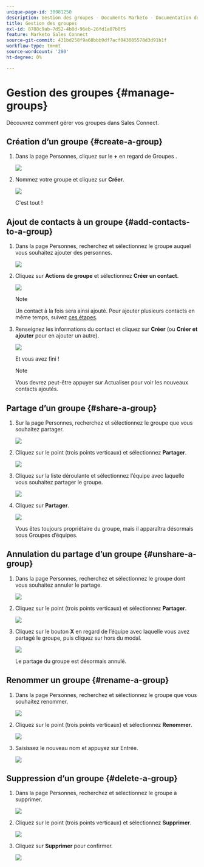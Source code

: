 ```yaml
---
unique-page-id: 30081250
description: Gestion des groupes - Documents Marketo - Documentation du produit
title: Gestion des groupes
exl-id: 8788c9ab-7d52-4b8d-96eb-26fd1a07b0f5
feature: Marketo Sales Connect
source-git-commit: 431bd258f9a68bbb9df7acf043085578d3d91b1f
workflow-type: tm+mt
source-wordcount: '280'
ht-degree: 0%

---
```


# Gestion des groupes {#manage-groups}

Découvrez comment gérer vos groupes dans Sales Connect.

## Création d’un groupe {#create-a-group}

1. Dans la page Personnes, cliquez sur le **+** en regard de Groupes .

   ![](assets/one-4.png)

1. Nommez votre groupe et cliquez sur **Créer**.

   ![](assets/two-3.png)

   C&#39;est tout !

## Ajout de contacts à un groupe {#add-contacts-to-a-group}

1. Dans la page Personnes, recherchez et sélectionnez le groupe auquel vous souhaitez ajouter des personnes.

   ![](assets/three-3.png)

1. Cliquez sur **Actions de groupe** et sélectionnez **Créer un contact**.

   ![](assets/four-3.png)

   >[!NOTE]
   >
   >Un contact à la fois sera ainsi ajouté. Pour ajouter plusieurs contacts en même temps, suivez [ces étapes](/help/marketo/product-docs/marketo-sales-connect/people/managing-contacts/import-contacts-via-csv.md).

1. Renseignez les informations du contact et cliquez sur **Créer** (ou **Créer et ajouter** pour en ajouter un autre).

   ![](assets/five-3.png)

   Et vous avez fini !

   >[!NOTE]
   >
   >Vous devrez peut-être appuyer sur Actualiser pour voir les nouveaux contacts ajoutés.

## Partage d’un groupe {#share-a-group}

1. Sur la page Personnes, recherchez et sélectionnez le groupe que vous souhaitez partager.

   ![](assets/six.png)

1. Cliquez sur le point (trois points verticaux) et sélectionnez **Partager**.

   ![](assets/seven.png)

1. Cliquez sur la liste déroulante et sélectionnez l’équipe avec laquelle vous souhaitez partager le groupe.

   ![](assets/eight.png)

1. Cliquez sur **Partager**.

   ![](assets/nine.png)

   Vous êtes toujours propriétaire du groupe, mais il apparaîtra désormais sous Groupes d’équipes.

## Annulation du partage d’un groupe {#unshare-a-group}

1. Dans la page Personnes, recherchez et sélectionnez le groupe dont vous souhaitez annuler le partage.

   ![](assets/ten.png)

1. Cliquez sur le point (trois points verticaux) et sélectionnez **Partager**.

   ![](assets/eleven.png)

1. Cliquez sur le bouton **X** en regard de l’équipe avec laquelle vous avez partagé le groupe, puis cliquez sur hors du modal.

   ![](assets/twelve.png)

   Le partage du groupe est désormais annulé.

## Renommer un groupe {#rename-a-group}

1. Dans la page Personnes, recherchez et sélectionnez le groupe que vous souhaitez renommer.

   ![](assets/six.png)

1. Cliquez sur le point (trois points verticaux) et sélectionnez **Renommer**.

   ![](assets/thirteen.png)

1. Saisissez le nouveau nom et appuyez sur Entrée.

   ![](assets/fourteen.png)

## Suppression d’un groupe {#delete-a-group}

1. Dans la page Personnes, recherchez et sélectionnez le groupe à supprimer.

   ![](assets/fifteen.png)

1. Cliquez sur le point (trois points verticaux) et sélectionnez **Supprimer**.

   ![](assets/sixteen.png)

1. Cliquez sur **Supprimer** pour confirmer.

   ![](assets/seventeen.png)
